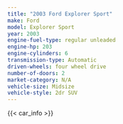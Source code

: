 ```yaml
---
title: "2003 Ford Explorer Sport"
make: Ford
model: Explorer Sport
year: 2003
engine-fuel-type: regular unleaded
engine-hp: 203
engine-cylinders: 6
transmission-type: Automatic
driven-wheels: four wheel drive
number-of-doors: 2
market-category: N/A
vehicle-size: Midsize
vehicle-style: 2dr SUV
---
```


{{< car_info >}}
